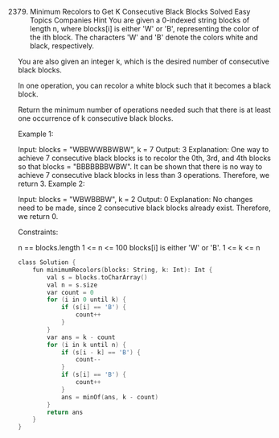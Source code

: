 2379. Minimum Recolors to Get K Consecutive Black Blocks
Solved
Easy
Topics
Companies
Hint
You are given a 0-indexed string blocks of length n, where blocks[i] is either 'W' or 'B', representing the color of the ith block. The characters 'W' and 'B' denote the colors white and black, respectively.

You are also given an integer k, which is the desired number of consecutive black blocks.

In one operation, you can recolor a white block such that it becomes a black block.

Return the minimum number of operations needed such that there is at least one occurrence of k consecutive black blocks.

 

Example 1:

Input: blocks = "WBBWWBBWBW", k = 7
Output: 3
Explanation:
One way to achieve 7 consecutive black blocks is to recolor the 0th, 3rd, and 4th blocks
so that blocks = "BBBBBBBWBW". 
It can be shown that there is no way to achieve 7 consecutive black blocks in less than 3 operations.
Therefore, we return 3.
Example 2:

Input: blocks = "WBWBBBW", k = 2
Output: 0
Explanation:
No changes need to be made, since 2 consecutive black blocks already exist.
Therefore, we return 0.
 

Constraints:

n == blocks.length
1 <= n <= 100
blocks[i] is either 'W' or 'B'.
1 <= k <= n

```c
class Solution {
    fun minimumRecolors(blocks: String, k: Int): Int {
        val s = blocks.toCharArray()
        val n = s.size
        var count = 0
        for (i in 0 until k) {
            if (s[i] == 'B') {
                count++
            }
        }
        var ans = k - count
        for (i in k until n) {
            if (s[i - k] == 'B') {
                count--
            }
            if (s[i] == 'B') {
                count++
            }
            ans = minOf(ans, k - count)
        }
        return ans
    }
}

```
